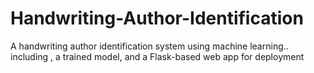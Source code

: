 # Handwriting-Author-Identification
A handwriting author identification system using machine learning.. including , a trained model, and a Flask-based web app for deployment
